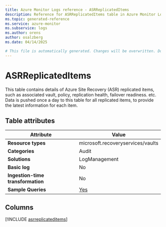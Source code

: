 ```yaml
---
title: Azure Monitor Logs reference - ASRReplicatedItems
description: Reference for ASRReplicatedItems table in Azure Monitor Logs.
ms.topic: generated-reference
ms.service: azure-monitor
ms.subservice: logs
ms.author: orens
author: osalzberg
ms.date: 04/14/2025

# This file is automatically generated. Changes will be overwritten. Do not change this file directly.
---
```


# ASRReplicatedItems

This table contains details of Azure Site Recovery (ASR) replicated items, such as associated vault, policy, replication health, failover readiness. etc. Data is pushed once a day to this table for all replicated items, to provide the latest information for each item.


## Table attributes

|Attribute|Value|
|---|---|
|**Resource types**|microsoft.recoveryservices/vaults|
|**Categories**|Audit|
|**Solutions**| LogManagement|
|**Basic log**|No|
|**Ingestion-time transformation**|No|
|**Sample Queries**|[Yes](/azure/azure-monitor/reference/queries/asrreplicateditems)|



## Columns
  
[!INCLUDE [asrreplicateditems](~/reusable-content/ce-skilling/azure/includes/azure-monitor/reference/tables/asrreplicateditems-include.md)]
